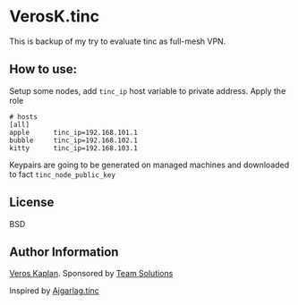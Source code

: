 
# VerosK.tinc

This is backup of my try to evaluate tinc as full-mesh VPN.

## How to use:

Setup some nodes, add `tinc_ip` host variable to private address. Apply the role

    # hosts
    [all]
    apple      tinc_ip=192.168.101.1
    bubble     tinc_ip=192.168.102.1
    kitty      tinc_ip=192.168.103.1

Keypairs are going to be generated on managed machines and downloaded to fact `tinc_node_public_key`



## License

BSD

## Author Information

[Veros Kaplan](https://github.com/verosk/). Sponsored by [Team Solutions](https://teamguru.com/)

Inspired by [Ajgarlag.tinc](https://github.com/ajgarlag/ansible-tinc)
